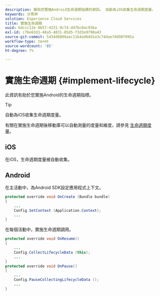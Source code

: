 ```yaml
---
description: 幫助您實施Android生命週期指標的資訊。 自動為iOS收集生命週期度量。
keywords: 沙馬林
solution: Experience Cloud Services
title: 實施生命週期
uuid: 6dccc12e-8b57-4231-9c74-d47bc0ac93ba
exl-id: c76e63d1-48a5-4831-85d5-f3d3e9798a43
source-git-commit: 5434d8809aac11b4ad6dd1a3c74dae7dd98f095a
workflow-type: tm+mt
source-wordcount: '85'
ht-degree: 7%

---
```


# 實施生命週期 {#implement-lifecycle}

此資訊有助於您實施Android的生命週期指標。

>[!TIP]
>
>自動為iOS收集生命週期度量。

有關在實施生命週期後移動庫可以自動測量的度量和維度，請參見 [生命週期度量](/help/ios/metrics.md)。

## iOS

在iOS，生命週期度量被自動收集。

## Android

在主活動中，為Android SDK設定應用程式上下文。

```java
protected override void OnCreate (Bundle bundle) 
{
    ... 
    Config.SetContext (Application.Context); 
    ... 
}
```

在每個活動中，實施生命週期調用。

```java
protected override void OnResume()
{
    ...
    Config.CollectLifecycleData (this);
    ...
}
protected override void OnPause() 
{
    ...
    Config.PauseCollectingLifecycleData ();
    ...
}
```
